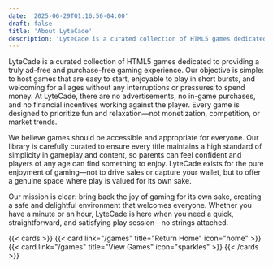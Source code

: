```yaml
---
date: '2025-06-29T01:16:56-04:00'
draft: false
title: 'About LyteCade'
description: 'LyteCade is a curated collection of HTML5 games dedicated to providing a truly ad-free and purchase-free gaming experience.'
---
```


LyteCade is a curated collection of HTML5 games dedicated to providing a truly ad-free and purchase-free gaming experience. Our objective is simple: to host games that are easy to start, enjoyable to play in short bursts, and welcoming for all ages without any interruptions or pressures to spend money. At LyteCade, there are no advertisements, no in-game purchases, and no financial incentives working against the player. Every game is designed to prioritize fun and relaxation—not monetization, competition, or market trends.

We believe games should be accessible and appropriate for everyone. Our library is carefully curated to ensure every title maintains a high standard of simplicity in gameplay and content, so parents can feel confident and players of any age can find something to enjoy. LyteCade exists for the pure enjoyment of gaming—not to drive sales or capture your wallet, but to offer a genuine space where play is valued for its own sake.

Our mission is clear: bring back the joy of gaming for its own sake, creating a safe and delightful environment that welcomes everyone. Whether you have a minute or an hour, LyteCade is here when you need a quick, straightforward, and satisfying play session—no strings attached.


{{< cards >}}
  {{< card link="/games" title="Return Home" icon="home" >}}
  {{< card link="/games" title="View Games" icon="sparkles" >}}
{{< /cards >}}
